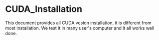 # CUDA_Installation
This document provides all CUDA vesion installation, it is different from most installation. We test it in many user's computer and it all works well done.
